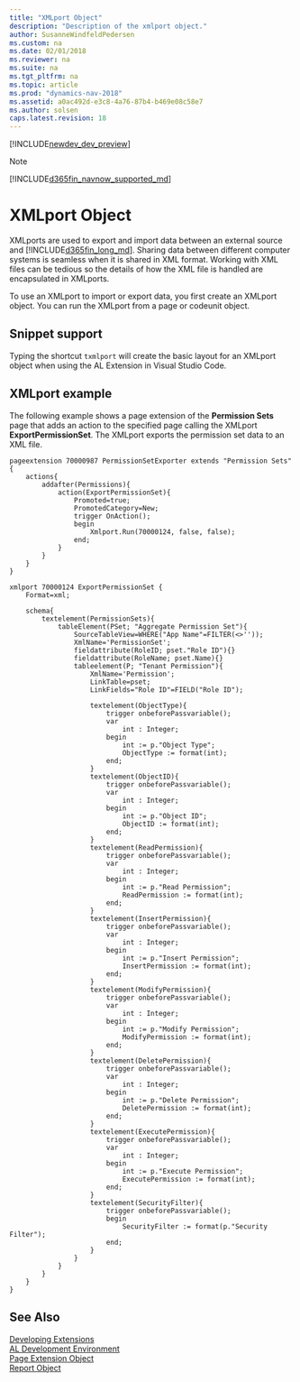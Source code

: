 ```yaml
---
title: "XMLport Object"
description: "Description of the xmlport object."
author: SusanneWindfeldPedersen
ms.custom: na
ms.date: 02/01/2018
ms.reviewer: na
ms.suite: na
ms.tgt_pltfrm: na
ms.topic: article
ms.prod: "dynamics-nav-2018"
ms.assetid: a0ac492d-e3c8-4a76-87b4-b469e08c58e7
ms.author: solsen
caps.latest.revision: 18
---
```


[!INCLUDE[newdev_dev_preview](includes/newdev_dev_preview.md)]

> [!NOTE]  
> [!INCLUDE[d365fin_navnow_supported_md](includes/d365fin_navnow_supported_md.md)]

# XMLport Object
XMLports are used to export and import data between an external source and [!INCLUDE[d365fin_long_md](includes/d365fin_long_md.md)]. Sharing data between different computer systems is seamless when it is shared in XML format. Working with XML files can be tedious so the details of how the XML file is handled are encapsulated in XMLports.

To use an XMLport to import or export data, you first create an XMLport object. You can run the XMLport from a page or codeunit object.

## Snippet support
Typing the shortcut ```txmlport``` will create the basic layout for an XMLport object when using the AL Extension in Visual Studio Code.

## XMLport example
The following example shows a page extension of the **Permission Sets** page that adds an action to the specified page calling the XMLport **ExportPermissionSet**. The XMLport exports the permission set data to an XML file. 

```
pageextension 70000987 PermissionSetExporter extends "Permission Sets"
{
    actions{
        addafter(Permissions){
            action(ExportPermissionSet){
                Promoted=true;
                PromotedCategory=New;
                trigger OnAction();
                begin
                    Xmlport.Run(70000124, false, false);
                end;
            }
        }
    }
}

xmlport 70000124 ExportPermissionSet {
    Format=xml;

    schema{
        textelement(PermissionSets){
            tableElement(PSet; "Aggregate Permission Set"){
                SourceTableView=WHERE("App Name"=FILTER(<>''));
                XmlName='PermissionSet';
                fieldattribute(RoleID; pset."Role ID"){}
                fieldattribute(RoleName; pset.Name){}
                tableelement(P; "Tenant Permission"){
                    XmlName='Permission';
                    LinkTable=pset;
                    LinkFields="Role ID"=FIELD("Role ID");
                    
                    textelement(ObjectType){
                        trigger onbeforePassvariable();
                        var
                            int : Integer;
                        begin
                            int := p."Object Type";
                            ObjectType := format(int);
                        end;
                    }
                    textelement(ObjectID){
                        trigger onbeforePassvariable();
                        var
                            int : Integer;
                        begin
                            int := p."Object ID";
                            ObjectID := format(int);
                        end;
                    }
                    textelement(ReadPermission){
                        trigger onbeforePassvariable();
                        var
                            int : Integer;
                        begin
                            int := p."Read Permission";
                            ReadPermission := format(int);
                        end;
                    }
                    textelement(InsertPermission){
                        trigger onbeforePassvariable();
                        var
                            int : Integer;
                        begin
                            int := p."Insert Permission";
                            InsertPermission := format(int);
                        end;
                    }
                    textelement(ModifyPermission){
                        trigger onbeforePassvariable();
                        var
                            int : Integer;
                        begin
                            int := p."Modify Permission";
                            ModifyPermission := format(int);
                        end;
                    }
                    textelement(DeletePermission){
                        trigger onbeforePassvariable();
                        var
                            int : Integer;
                        begin
                            int := p."Delete Permission";
                            DeletePermission := format(int);
                        end;
                    }
                    textelement(ExecutePermission){
                        trigger onbeforePassvariable();
                        var
                            int : Integer;
                        begin
                            int := p."Execute Permission";
                            ExecutePermission := format(int);
                        end;
                    }
                    textelement(SecurityFilter){
                        trigger onbeforePassvariable();
                        begin
                            SecurityFilter := format(p."Security Filter");
                        end;
                    }
                }
            }
        }
    }
}
```

## See Also
[Developing Extensions](devenv-dev-overview.md)  
[AL Development Environment](devenv-reference-overview.md)  
[Page Extension Object](devenv-page-ext-object.md)  
[Report Object](devenv-report-object.md)  